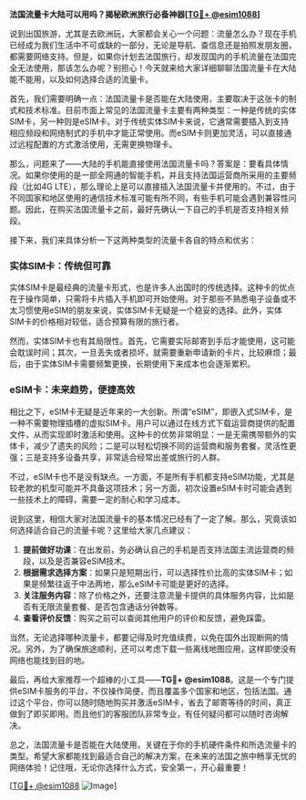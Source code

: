 **法国流量卡大陆可以用吗？揭秘欧洲旅行必备神器[[TG💪+ @esim1088](https://t.me/s/esim1088)]**

说到出国旅游，尤其是去欧洲玩，大家都会关心一个问题：流量怎么办？现在手机已经成为我们生活中不可或缺的一部分，无论是导航、查信息还是拍照发朋友圈，都需要网络支持。但是，如果你计划去法国旅行，却发现国内的手机流量在法国完全无法使用，那该怎么办呢？别担心！今天就来给大家详细聊聊法国流量卡在大陆能不能用，以及如何选择合适的流量卡。

首先，我们需要明确一点：法国流量卡是否能在大陆使用，主要取决于这张卡的制式和技术标准。目前市面上常见的法国流量卡主要有两种类型：一种是传统的实体SIM卡，另一种则是eSIM卡。对于传统实体SIM卡来说，它通常需要插入到支持相应频段和网络制式的手机中才能正常使用。而eSIM卡则更加灵活，可以直接通过远程配置的方式激活使用，无需更换物理卡。

那么，问题来了——大陆的手机能直接使用法国流量卡吗？答案是：要看具体情况。如果你使用的是一部全网通的智能手机，并且支持法国运营商所采用的主要频段（比如4G LTE），那么理论上是可以直接插入法国流量卡并使用的。不过，由于不同国家和地区使用的通信技术标准可能有所不同，有些手机可能会遇到兼容性问题。因此，在购买法国流量卡之前，最好先确认一下自己的手机是否支持相关频段。

接下来，我们来具体分析一下这两种类型的流量卡各自的特点和优劣：

### 实体SIM卡：传统但可靠

实体SIM卡是最经典的流量卡形式，也是许多人出国时的传统选择。这种卡的优点在于操作简单，只需将卡片插入手机即可开始使用。对于那些不熟悉电子设备或不太习惯使用eSIM的朋友来说，实体SIM卡无疑是一个稳妥的选择。此外，实体SIM卡的价格相对较低，适合预算有限的旅行者。

然而，实体SIM卡也有其局限性。首先，它需要实际邮寄到手后才能使用，这可能会耽误时间；其次，一旦丢失或者损坏，就需要重新申请新的卡片，比较麻烦；最后，由于实体SIM卡需要频繁更换，长期使用下来成本也会逐渐累积。

### eSIM卡：未来趋势，便捷高效

相比之下，eSIM卡无疑是近年来的一大创新。所谓“eSIM”，即嵌入式SIM卡，是一种不需要物理插槽的虚拟SIM卡。用户可以通过在线方式下载运营商提供的配置文件，从而实现即时激活和使用。这种卡的优势非常明显：一是无需携带额外的实体卡，减少了遗失的风险；二是可以轻松切换不同的运营商和服务套餐，灵活性更强；三是支持多设备共享，非常适合经常出差或旅行的人群。

不过，eSIM卡也不是没有缺点。一方面，不是所有手机都支持eSIM功能，尤其是较老款的机型可能并不具备这项技术；另一方面，初次设置eSIM卡时可能会遇到一些技术上的障碍，需要一定的耐心和学习成本。

说到这里，相信大家对法国流量卡的基本情况已经有了一定了解。那么，究竟该如何选择适合自己的流量卡呢？这里给大家几点建议：

1. **提前做好功课**：在出发前，务必确认自己的手机是否支持法国主流运营商的频段，以及是否兼容eSIM技术。
2. **根据需求选择方案**：如果只是短期出行，可以选择性价比高的实体SIM卡；如果是频繁往返于中法两地，那么eSIM卡可能是更好的选择。
3. **关注服务内容**：除了价格之外，还要注意流量卡提供的具体服务内容，比如是否有无限流量套餐、是否包含通话分钟数等。
4. **查看评价反馈**：购买之前可以查阅其他用户的评价和反馈，避免踩雷。

当然，无论选择哪种流量卡，都要记得及时充值续费，以免在国外出现断网的情况。另外，为了确保旅途顺利，还可以考虑下载一些离线地图应用，这样即使没有网络也能找到目的地。

最后，再给大家推荐一个超棒的小工具——**TG💪+ @esim1088**。这是一个专门提供eSIM卡服务的平台，不仅操作简便，而且覆盖多个国家和地区，包括法国。通过这个平台，你可以随时随地购买并激活eSIM卡，省去了邮寄等待的时间，真正做到了即买即用。而且他们的客服团队非常专业，有任何疑问都可以随时咨询解决。

总之，法国流量卡是否能在大陆使用，关键在于你的手机硬件条件和所选流量卡的类型。希望大家都能找到最适合自己的解决方案，在未来的法国之旅中畅享无忧的网络体验！记住哦，无论你选择什么方式，安全第一，开心最重要！

[[TG💪+ @esim1088](https://t.me/s/esim1088) ![Image](https://i.postimg.cc/4NQfJmqS/Snipaste-2025-05-13-00-14-12.png)]